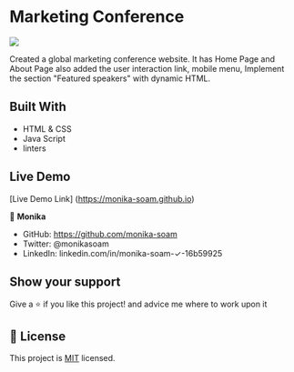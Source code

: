 # Marketing Conference
![](https://img.shields.io/badge/Microverse-blueviolet)

Created a global marketing conference website. It has Home Page and About Page also added the user interaction link, mobile menu, Implement the section "Featured speakers" with dynamic HTML.



## Built With

- HTML & CSS
- Java Script
- linters

## Live Demo
[Live Demo Link] (https://monika-soam.github.io)

 

👤 **Monika**

- GitHub: https://github.com/monika-soam
- Twitter: @monikasoam
- LinkedIn: linkedin.com/in/monika-soam-✓-16b59925



## Show your support

Give a ⭐️ if you like this project! and advice me where to work upon it


## 📝 License

This project is [MIT](./MIT.md) licensed.

